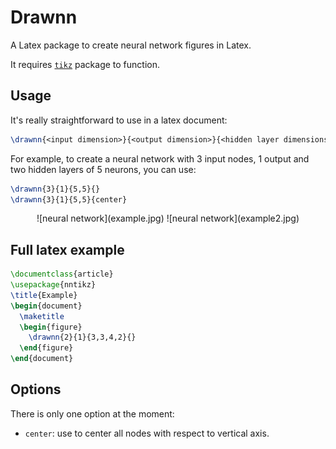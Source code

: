 # Drawnn

A Latex package to create neural network figures in Latex.

It requires [`tikz`](https://www.ctan.org/pkg/pgf?lang=en) package to function.

## Usage

It's really straightforward to use in a latex document:

```latex
\drawnn{<input dimension>}{<output dimension>}{<hidden layer dimensions>}{<options>}
```

For example, to create a neural network with 3 input nodes, 1 output and two hidden layers of 5 neurons, you can use:

```latex
\drawnn{3}{1}{5,5}{}
\drawnn{3}{1}{5,5}{center}
```

<center>
![neural network](example.jpg)
![neural network](example2.jpg)
</center>


## Full latex example

```latex
\documentclass{article}
\usepackage{nntikz}
\title{Example}
\begin{document}
  \maketitle
  \begin{figure}
    \drawnn{2}{1}{3,3,4,2}{}
  \end{figure}
\end{document}
```

## Options

There is only one option at the moment:

- `center`: use to center all nodes with respect to vertical axis.
